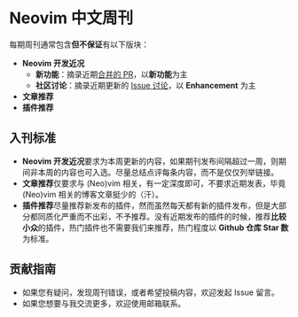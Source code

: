 # Neovim 中文周刊

每期周刊通常包含**但不保证**有以下版块：

* **Neovim 开发近况**
    * **新功能**：摘录近期[合并的 PR](https://github.com/neovim/neovim/pulls?q=is%3Apr+is%3Amerged)，以**新功能**为主
    * **社区讨论**：摘录近期更新的 [Issue 讨论](https://github.com/neovim/neovim/issues?q=sort%3Aupdated-desc%20is%3Aissue%20is%3Aopen%20type%3AEnhancement)，以 **Enhancement** 为主
* **文章推荐**
* **插件推荐**

## 入刊标准

* **Neovim 开发近况**要求为本周更新的内容，如果期刊发布间隔超过一周，则期间非本周的内容也可入选。尽量总结点评每条内容，而不是仅仅列举链接。
* **文章推荐**仅要求与 (Neo)vim 相关，有一定深度即可，不要求近期发表，毕竟 (Neo)vim 相关的博客文章挺少的（汗）。
* **插件推荐**尽量推荐新发布的插件，然而虽然每天都有新的插件发布，但是大部分都同质化严重而不出彩，不予推荐。没有近期发布的插件的时候，推荐**比较小众**的插件，热门插件也不需要我们来推荐，热门程度以 **Github 仓库 Star 数**为标准。

## 贡献指南

* 如果您有疑问，发现周刊错误，或者希望投稿内容，欢迎发起 Issue 留言。
* 如果您想要与我交流更多，欢迎使用邮箱联系。
